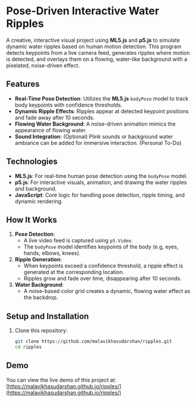 # Pose-Driven Interactive Water Ripples  

A creative, interactive visual project using **ML5.js** and **p5.js** to simulate dynamic water ripples based on human motion detection. This program detects keypoints from a live camera feed, generates ripples where motion is detected, and overlays them on a flowing, water-like background with a pixelated, noise-driven effect.

## Features  
- **Real-Time Pose Detection**: Utilizes the **ML5.js** `bodyPose` model to track body keypoints with confidence thresholds.  
- **Dynamic Ripple Effects**: Ripples appear at detected keypoint positions and fade away after 10 seconds.  
- **Flowing Water Background**: A noise-driven animation mimics the appearance of flowing water.  
- **Sound Integration**: (Optional) Plink sounds or background water ambiance can be added for immersive interaction. (Personal To-Do)

## Technologies  
- **ML5.js**: For real-time human pose detection using the `bodyPose` model.  
- **p5.js**: For interactive visuals, animation, and drawing the water ripples and background.  
- **JavaScript**: Core logic for handling pose detection, ripple timing, and dynamic rendering.  

## How It Works  
1. **Pose Detection**:  
   - A live video feed is captured using `p5.Video`.  
   - The `bodyPose` model identifies keypoints of the body (e.g, eyes, hands, elbows, knees).  
2. **Ripple Generation**:  
   - When keypoints exceed a confidence threshold, a ripple effect is generated at the corresponding location.  
   - Ripples grow and fade over time, disappearing after 10 seconds.  
3. **Water Background**:  
   - A noise-based color grid creates a dynamic, flowing water effect as the backdrop.  

## Setup and Installation  
1. Clone this repository:  
   ```bash
   git clone https://github.com/malavikhasudarshan/ripples.git
   cd ripples

## Demo
You can view the live demo of this project at:  
[https://malavikhasudarshan.github.io/ripples/](https://malavikhasudarshan.github.io/ripples/)
